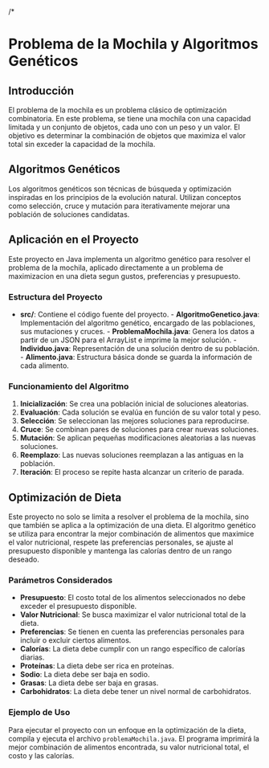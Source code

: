 /*
# Problema de la Mochila y Algoritmos Genéticos

## Introducción

El problema de la mochila es un problema clásico de optimización combinatoria. En este problema, se tiene una mochila con una capacidad limitada y un conjunto de objetos, cada uno con un peso y un valor. El objetivo es determinar la combinación de objetos que maximiza el valor total sin exceder la capacidad de la mochila.

## Algoritmos Genéticos

Los algoritmos genéticos son técnicas de búsqueda y optimización inspiradas en los principios de la evolución natural. Utilizan conceptos como selección, cruce y mutación para iterativamente mejorar una población de soluciones candidatas.

## Aplicación en el Proyecto

Este proyecto en Java implementa un algoritmo genético para resolver el problema de la mochila, aplicado directamente a un problema de maximizacion en una dieta segun gustos, preferencias y presupuesto.

### Estructura del Proyecto

- **src/**: Contiene el código fuente del proyecto.
        - **AlgoritmoGenetico.java**: Implementación del algoritmo genético, encargado de las poblaciones, sus mutaciones y cruces.
        - **ProblemaMochila.java**: Genera los datos a partir de un JSON para el ArrayList e imprime la mejor solución.
        - **Individuo.java**: Representación de una solución dentro de su población.
        - **Alimento.java**: Estructura básica donde se guarda la información de cada alimento.

### Funcionamiento del Algoritmo

1. **Inicialización**: Se crea una población inicial de soluciones aleatorias.
2. **Evaluación**: Cada solución se evalúa en función de su valor total y peso.
3. **Selección**: Se seleccionan las mejores soluciones para reproducirse.
4. **Cruce**: Se combinan pares de soluciones para crear nuevas soluciones.
5. **Mutación**: Se aplican pequeñas modificaciones aleatorias a las nuevas soluciones.
6. **Reemplazo**: Las nuevas soluciones reemplazan a las antiguas en la población.
7. **Iteración**: El proceso se repite hasta alcanzar un criterio de parada.

## Optimización de Dieta

Este proyecto no solo se limita a resolver el problema de la mochila, sino que también se aplica a la optimización de una dieta. El algoritmo genético se utiliza para encontrar la mejor combinación de alimentos que maximice el valor nutricional, respete las preferencias personales, se ajuste al presupuesto disponible y mantenga las calorías dentro de un rango deseado.

### Parámetros Considerados

- **Presupuesto**: El costo total de los alimentos seleccionados no debe exceder el presupuesto disponible.
- **Valor Nutricional**: Se busca maximizar el valor nutricional total de la dieta.
- **Preferencias**: Se tienen en cuenta las preferencias personales para incluir o excluir ciertos alimentos.
- **Calorías**: La dieta debe cumplir con un rango específico de calorías diarias.
- **Proteínas**: La dieta debe ser rica en proteínas.
- **Sodio**: La dieta debe ser baja en sodio.
- **Grasas**: La dieta debe ser baja en grasas.
- **Carbohidratos**: La dieta debe tener un nivel normal de carbohidratos.

### Ejemplo de Uso

Para ejecutar el proyecto con un enfoque en la optimización de la dieta, compila y ejecuta el archivo `problemaMochila.java`. El programa imprimirá la mejor combinación de alimentos encontrada, su valor nutricional total, el costo y las calorías.


